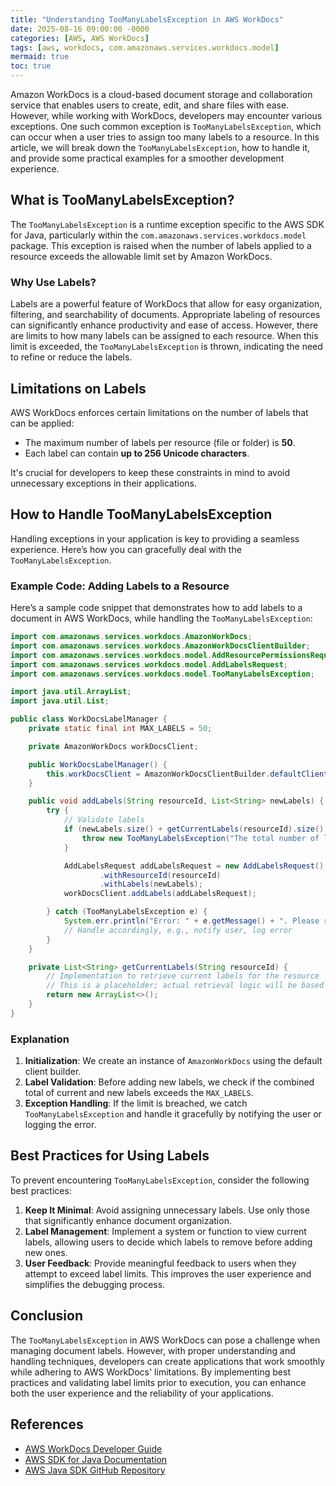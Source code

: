```yaml
---
title: "Understanding TooManyLabelsException in AWS WorkDocs"
date: 2025-08-16 09:00:00 -0000
categories: [AWS, AWS WorkDocs]
tags: [aws, workdocs, com.amazonaws.services.workdocs.model]
mermaid: true
toc: true
---
```



Amazon WorkDocs is a cloud-based document storage and collaboration service that enables users to create, edit, and share files with ease. However, while working with WorkDocs, developers may encounter various exceptions. One such common exception is `TooManyLabelsException`, which can occur when a user tries to assign too many labels to a resource. In this article, we will break down the `TooManyLabelsException`, how to handle it, and provide some practical examples for a smoother development experience.

## What is TooManyLabelsException?

The `TooManyLabelsException` is a runtime exception specific to the AWS SDK for Java, particularly within the `com.amazonaws.services.workdocs.model` package. This exception is raised when the number of labels applied to a resource exceeds the allowable limit set by Amazon WorkDocs.

### Why Use Labels?

Labels are a powerful feature of WorkDocs that allow for easy organization, filtering, and searchability of documents. Appropriate labeling of resources can significantly enhance productivity and ease of access. However, there are limits to how many labels can be assigned to each resource. When this limit is exceeded, the `TooManyLabelsException` is thrown, indicating the need to refine or reduce the labels.

## Limitations on Labels

AWS WorkDocs enforces certain limitations on the number of labels that can be applied:

- The maximum number of labels per resource (file or folder) is **50**.
- Each label can contain **up to 256 Unicode characters**.
  
It's crucial for developers to keep these constraints in mind to avoid unnecessary exceptions in their applications.

## How to Handle TooManyLabelsException

Handling exceptions in your application is key to providing a seamless experience. Here’s how you can gracefully deal with the `TooManyLabelsException`.

### Example Code: Adding Labels to a Resource

Here’s a sample code snippet that demonstrates how to add labels to a document in AWS WorkDocs, while handling the `TooManyLabelsException`:

```java
import com.amazonaws.services.workdocs.AmazonWorkDocs;
import com.amazonaws.services.workdocs.AmazonWorkDocsClientBuilder;
import com.amazonaws.services.workdocs.model.AddResourcePermissionsRequest;
import com.amazonaws.services.workdocs.model.AddLabelsRequest;
import com.amazonaws.services.workdocs.model.TooManyLabelsException;

import java.util.ArrayList;
import java.util.List;

public class WorkDocsLabelManager {
    private static final int MAX_LABELS = 50;

    private AmazonWorkDocs workDocsClient;

    public WorkDocsLabelManager() {
        this.workDocsClient = AmazonWorkDocsClientBuilder.defaultClient();
    }

    public void addLabels(String resourceId, List<String> newLabels) {
        try {
            // Validate labels
            if (newLabels.size() + getCurrentLabels(resourceId).size() > MAX_LABELS) {
                throw new TooManyLabelsException("The total number of labels exceeds the limit.");
            }

            AddLabelsRequest addLabelsRequest = new AddLabelsRequest()
                    .withResourceId(resourceId)
                    .withLabels(newLabels);
            workDocsClient.addLabels(addLabelsRequest);

        } catch (TooManyLabelsException e) {
            System.err.println("Error: " + e.getMessage() + ". Please reduce the number of labels.");
            // Handle accordingly, e.g., notify user, log error
        }
    }

    private List<String> getCurrentLabels(String resourceId) {
        // Implementation to retrieve current labels for the resource
        // This is a placeholder; actual retrieval logic will be based on your application needs
        return new ArrayList<>();
    }
}
```

### Explanation

1. **Initialization**: We create an instance of `AmazonWorkDocs` using the default client builder.
2. **Label Validation**: Before adding new labels, we check if the combined total of current and new labels exceeds the `MAX_LABELS`.
3. **Exception Handling**: If the limit is breached, we catch `TooManyLabelsException` and handle it gracefully by notifying the user or logging the error.

## Best Practices for Using Labels

To prevent encountering `TooManyLabelsException`, consider the following best practices:

1. **Keep It Minimal**: Avoid assigning unnecessary labels. Use only those that significantly enhance document organization.
2. **Label Management**: Implement a system or function to view current labels, allowing users to decide which labels to remove before adding new ones.
3. **User Feedback**: Provide meaningful feedback to users when they attempt to exceed label limits. This improves the user experience and simplifies the debugging process.

## Conclusion

The `TooManyLabelsException` in AWS WorkDocs can pose a challenge when managing document labels. However, with proper understanding and handling techniques, developers can create applications that work smoothly while adhering to AWS WorkDocs' limitations. By implementing best practices and validating label limits prior to execution, you can enhance both the user experience and the reliability of your applications.

## References

- [AWS WorkDocs Developer Guide](https://docs.aws.amazon.com/workdocs/latest/developerguide/what-is-workdocs.html)
- [AWS SDK for Java Documentation](https://docs.aws.amazon.com/sdk-for-java/latest/developer-guide/home.html)
- [AWS Java SDK GitHub Repository](https://github.com/aws/aws-sdk-java)